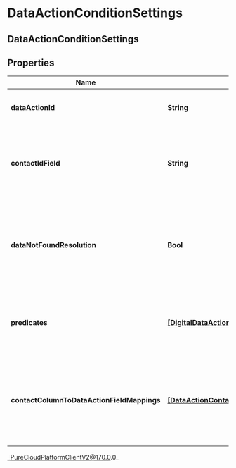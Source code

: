 # DataActionConditionSettings

## DataActionConditionSettings

## Properties

|Name | Type | Description | Notes|
|------------ | ------------- | ------------- | -------------|
| **dataActionId** | **String** | The Data Action Id to use for this condition. | |
| **contactIdField** | **String** | The input field from the data action that the contactId will be passed into. | [optional] |
| **dataNotFoundResolution** | **Bool** | The result of this condition if the data action returns a result indicating there was no data. | |
| **predicates** | [**[DigitalDataActionConditionPredicate]**]([DigitalDataActionConditionPredicate]) | A list of predicates defining the comparisons to use for this condition. | [optional] |
| **contactColumnToDataActionFieldMappings** | [**[DataActionContactColumnFieldMapping]**]([DataActionContactColumnFieldMapping]) | A list of mappings defining which contact data fields will be passed to which data action input fields. | [optional] |



_PureCloudPlatformClientV2@170.0.0_
